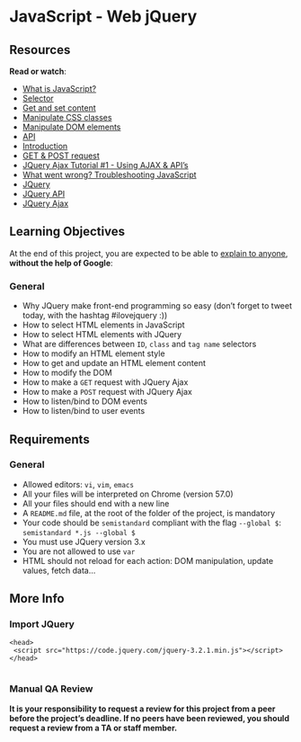 <h1>JavaScript - Web jQuery</h1>
<h2>Resources</h2>
<p><strong>Read or watch</strong>:</p>
<ul>
<li><a title="What is JavaScript?" href="https://intranet.hbtn.io/rltoken/GlfHjHDDooeBaCLeFt_5oQ" target="_blank" rel="noopener">What is JavaScript?</a></li>
<li><a title="Selector" href="https://intranet.hbtn.io/rltoken/y9XFbcbI8xNSqzip5nzQOA" target="_blank" rel="noopener">Selector</a></li>
<li><a title="Get and set content" href="https://intranet.hbtn.io/rltoken/VsL0hGKxYpR9eUARxdT4jQ" target="_blank" rel="noopener">Get and set content</a></li>
<li><a title="Manipulate CSS classes" href="https://intranet.hbtn.io/rltoken/3X_2uuoQj_EBCNVkbDPMOQ" target="_blank" rel="noopener">Manipulate CSS classes</a></li>
<li><a title="Manipulate DOM elements" href="https://intranet.hbtn.io/rltoken/Rvfxebo-SyemipXFzJczaA" target="_blank" rel="noopener">Manipulate DOM elements</a></li>
<li><a title="API" href="https://intranet.hbtn.io/rltoken/q60BOhdJATsxQJqfNUbYHw" target="_blank" rel="noopener">API</a></li>
<li><a title="Introduction" href="https://intranet.hbtn.io/rltoken/9PzTRREXMwnvL0nHCX0_BA" target="_blank" rel="noopener">Introduction</a></li>
<li><a title="GET &amp; POST request" href="https://intranet.hbtn.io/rltoken/oopDTWGDRU7M25b01jzDBQ" target="_blank" rel="noopener">GET &amp; POST request</a></li>
<li><a title="JQuery Ajax Tutorial #1 - Using AJAX &amp; API's" href="https://intranet.hbtn.io/rltoken/cUX7sSVGjIvPF0PHVA9TxQ" target="_blank" rel="noopener">JQuery Ajax Tutorial #1 - Using AJAX &amp; API&rsquo;s</a></li>
<li><a title="What went wrong? Troubleshooting JavaScript" href="https://intranet.hbtn.io/rltoken/CjpTuQGkhwufzEuAd1RhfQ" target="_blank" rel="noopener">What went wrong? Troubleshooting JavaScript</a></li>
<li><a title="JQuery" href="https://intranet.hbtn.io/rltoken/IXrbW0eqxvXYnHNkM_3TFQ" target="_blank" rel="noopener">JQuery</a></li>
<li><a title="JQuery API" href="https://intranet.hbtn.io/rltoken/IXZ97_X2H3bu-icoF9aljg" target="_blank" rel="noopener">JQuery API</a></li>
<li><a title="JQuery Ajax" href="https://intranet.hbtn.io/rltoken/fP1IZt7vTQn9Wd59hIGu3w" target="_blank" rel="noopener">JQuery Ajax</a></li>
</ul>
<h2>Learning Objectives</h2>
<p>At the end of this project, you are expected to be able to <a title="explain to anyone" href="https://intranet.hbtn.io/rltoken/rL7HMo8ZPWu1icccmE6zvw" target="_blank" rel="noopener">explain to anyone</a>, <strong>without the help of Google</strong>:</p>
<h3>General</h3>
<ul>
<li>Why JQuery make front-end programming so easy (don&rsquo;t forget to tweet today, with the hashtag #ilovejquery :))</li>
<li>How to select HTML elements in JavaScript</li>
<li>How to select HTML elements with JQuery</li>
<li>What are differences between <code>ID</code>, <code>class</code> and <code>tag name</code> selectors</li>
<li>How to modify an HTML element style</li>
<li>How to get and update an HTML element content</li>
<li>How to modify the DOM</li>
<li>How to make a <code>GET</code> request with JQuery Ajax</li>
<li>How to make a <code>POST</code> request with JQuery Ajax</li>
<li>How to listen/bind to DOM events</li>
<li>How to listen/bind to user events</li>
</ul>
<h2>Requirements</h2>
<h3>General</h3>
<ul>
<li>Allowed editors: <code>vi</code>, <code>vim</code>, <code>emacs</code></li>
<li>All your files will be interpreted on Chrome (version 57.0)</li>
<li>All your files should end with a new line</li>
<li>A <code>README.md</code> file, at the root of the folder of the project, is mandatory</li>
<li>Your code should be <code>semistandard</code> compliant with the flag <code>--global $</code>: <code>semistandard *.js --global $</code></li>
<li>You must use JQuery version 3.x</li>
<li>You are not allowed to use <code>var</code></li>
<li>HTML should not reload for each action: DOM manipulation, update values, fetch data&hellip;</li>
</ul>
<h2>More Info</h2>
<h3>Import JQuery</h3>
<pre><code>&lt;head&gt;
 &lt;script src="https://code.jquery.com/jquery-3.2.1.min.js"&gt;&lt;/script&gt;
&lt;/head&gt;
</code></pre>
<p><img src="https://s3.eu-west-3.amazonaws.com/hbtn.intranet.project.files/holbertonschool-higher-level_programming+/305/1f1ihd.jpg" alt="" /></p>
<h3>Manual QA Review</h3>
<p><strong>It is your responsibility to request a review for this project from a peer before the project&rsquo;s deadline. If no peers have been reviewed, you should request a review from a TA or staff member.</strong></p>